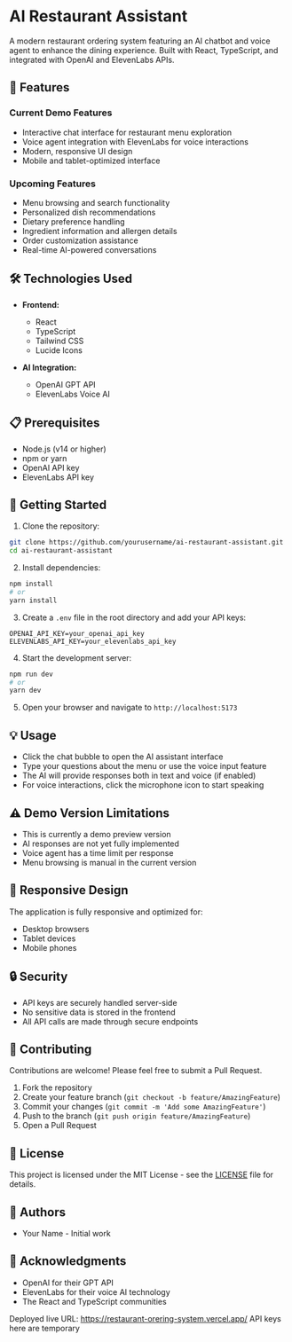 # AI Restaurant Assistant


A modern restaurant ordering system featuring an AI chatbot and voice agent to enhance the dining experience. Built with React, TypeScript, and integrated with OpenAI and ElevenLabs APIs.

## 🌟 Features

### Current Demo Features
- Interactive chat interface for restaurant menu exploration
- Voice agent integration with ElevenLabs for voice interactions
- Modern, responsive UI design
- Mobile and tablet-optimized interface

### Upcoming Features
- Menu browsing and search functionality
- Personalized dish recommendations
- Dietary preference handling
- Ingredient information and allergen details
- Order customization assistance
- Real-time AI-powered conversations

## 🛠️ Technologies Used

- **Frontend:**
  - React
  - TypeScript
  - Tailwind CSS
  - Lucide Icons

- **AI Integration:**
  - OpenAI GPT API
  - ElevenLabs Voice AI

## 📋 Prerequisites

- Node.js (v14 or higher)
- npm or yarn
- OpenAI API key
- ElevenLabs API key

## 🚀 Getting Started

1. Clone the repository:
```bash
git clone https://github.com/yourusername/ai-restaurant-assistant.git
cd ai-restaurant-assistant
```

2. Install dependencies:
```bash
npm install
# or
yarn install
```

3. Create a `.env` file in the root directory and add your API keys:
```env
OPENAI_API_KEY=your_openai_api_key
ELEVENLABS_API_KEY=your_elevenlabs_api_key
```

4. Start the development server:
```bash
npm run dev
# or
yarn dev
```

5. Open your browser and navigate to `http://localhost:5173`

## 💡 Usage

- Click the chat bubble to open the AI assistant interface
- Type your questions about the menu or use the voice input feature
- The AI will provide responses both in text and voice (if enabled)
- For voice interactions, click the microphone icon to start speaking

## ⚠️ Demo Version Limitations

- This is currently a demo preview version
- AI responses are not yet fully implemented
- Voice agent has a time limit per response
- Menu browsing is manual in the current version

## 📱 Responsive Design

The application is fully responsive and optimized for:
- Desktop browsers
- Tablet devices
- Mobile phones

## 🔒 Security

- API keys are securely handled server-side
- No sensitive data is stored in the frontend
- All API calls are made through secure endpoints

## 🤝 Contributing

Contributions are welcome! Please feel free to submit a Pull Request.

1. Fork the repository
2. Create your feature branch (`git checkout -b feature/AmazingFeature`)
3. Commit your changes (`git commit -m 'Add some AmazingFeature'`)
4. Push to the branch (`git push origin feature/AmazingFeature`)
5. Open a Pull Request

## 📄 License

This project is licensed under the MIT License - see the [LICENSE](LICENSE) file for details.

## 👥 Authors

- Your Name - Initial work

## 🙏 Acknowledgments

- OpenAI for their GPT API
- ElevenLabs for their voice AI technology
- The React and TypeScript communities 

Deployed live URL: https://restaurant-orering-system.vercel.app/
API keys here are temporary
